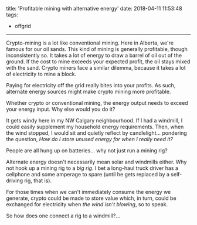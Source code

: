 title: 'Profitable mining with alternative energy'
date: 2018-04-11 11:53:48
tags:
- offgrid
---

Crypto-mining is a lot like conventional mining. Here in Alberta, we're famous for our oil sands. This kind of mining is generally profitable, though inconsistently so. It takes a lot of energy to draw a barrel of oil out of the ground. If the cost to mine exceeds your expected profit, the oil stays mixed with the sand. Crypto miners face a similar dilemma, because it takes a lot of electricity to mine a block.

Paying for electricity off the grid really bites into your profits. As such, alternate energy sources might make crypto mining more profitable. 

Whether crypto or conventional mining, the energy output needs to exceed your energy input. Why else would you do it?

It gets windy here in my NW Calgary neighbourhood. If I had a windmill, I could easily supplement my household energy requirements. Then, when the wind stopped, I would sit and quietly reflect by candlelight... pondering the question, _How do I store unused energy for when I really need it?_

People are all hung up on batteries... why not just run a mining rig?

Alternate energy doesn't necessarily mean solar and windmills either. Why not hook up a mining rig to a _big rig_. I bet a long-haul truck driver has a cellphone and some amperage to spare (until he gets replaced by a self-driving rig, that is).

For those times when we can't immediately consume the energy we generate, crypto could be made to store value which, in turn, could be exchanged for electricity when _the wind isn't blowing_, so to speak.

So how does one connect a rig to a windmill?...


